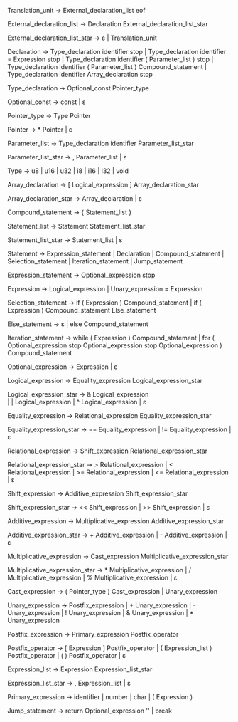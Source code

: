 Translation_unit -> External_declaration_list eof

External_declaration_list -> Declaration External_declaration_list_star

External_declaration_list_star ->   ε
                                |   Translation_unit

Declaration ->  Type_declaration identifier stop
             |  Type_declaration identifier =  Expression stop
             |  Type_declaration identifier ( Parameter_list ) stop
             |  Type_declaration identifier ( Parameter_list ) Compound_statement
             |  Type_declaration identifier Array_declaration stop

Type_declaration -> Optional_const Pointer_type

Optional_const ->   const 
                |   ε

Pointer_type -> Type Pointer

Pointer -> * Pointer
         | ε

Parameter_list ->   Type_declaration identifier Parameter_list_star

Parameter_list_star ->  , Parameter_list
                     |  ε

Type -> u8
      | u16
      | u32
      | i8
      | i16
      | i32
      | void 

Array_declaration ->    [ Logical_expression ] Array_declaration_star

Array_declaration_star ->   Array_declaration
                        |   ε

Compound_statement ->  { Statement_list }

Statement_list -> Statement Statement_list_star

Statement_list_star ->  Statement_list
                     |  ε

Statement ->    Expression_statement
           |    Declaration
           |    Compound_statement
           |    Selection_statement
           |    Iteration_statement
           |    Jump_statement

Expression_statement -> Optional_expression stop

Expression ->    Logical_expression
            |    Unary_expression = Expression

Selection_statement ->  if ( Expression ) Compound_statement
                     |  if ( Expression ) Compound_statement Else_statement

Else_statement ->   ε
                |   else Compound_statement

Iteration_statement ->  while ( Expression ) Compound_statement
                     |  for ( Optional_expression stop Optional_expression stop Optional_expression ) Compound_statement

Optional_expression ->  Expression 
                     |  ε

Logical_expression ->   Equality_expression Logical_expression_star

Logical_expression_star -> & Logical_expression   
                         | | Logical_expression
                         | ^ Logical_expression
                         | ε

Equality_expression ->  Relational_expression Equality_expression_star

Equality_expression_star -> == Equality_expression
                          | != Equality_expression
                          | ε

Relational_expression ->    Shift_expression Relational_expression_star
 
Relational_expression_star ->   > Relational_expression
                            |   < Relational_expression
                            |   >= Relational_expression
                            |   <= Relational_expression
                            |   ε

Shift_expression -> Additive_expression Shift_expression_star

Shift_expression_star ->    << Shift_expression
                       |    >> Shift_expression
                       |    ε

Additive_expression -> Multiplicative_expression Additive_expression_star

Additive_expression_star -> + Additive_expression 
                          | - Additive_expression
                          | ε


Multiplicative_expression -> Cast_expression Multiplicative_expression_star

Multiplicative_expression_star ->   * Multiplicative_expression
                                |   / Multiplicative_expression
                                |   % Multiplicative_expression
                                |   ε

Cast_expression ->  ( Pointer_type ) Cast_expression
                 |  Unary_expression   

Unary_expression -> Postfix_expression
                  | + Unary_expression
                  | - Unary_expression
                  | ! Unary_expression
                  | & Unary_expression
                  | * Unary_expression

Postfix_expression ->   Primary_expression  Postfix_operator

Postfix_operator -> [ Expression ] Postfix_operator
                  | ( Expression_list ) Postfix_operator
                  | ( ) Postfix_operator
                  | ε

Expression_list ->  Expression Expression_list_star

Expression_list_star -> , Expression_list 
                      | ε

Primary_expression ->   identifier
                    |   number
                    |   char
                    |   ( Expression )

Jump_statement ->   return Optional_expression ''
                |   break

